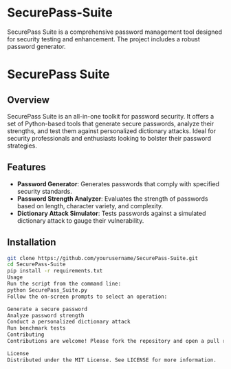 # SecurePass-Suite
SecurePass Suite is a comprehensive password management tool designed for security testing and enhancement. The project includes a robust password generator.
# SecurePass Suite

## Overview
SecurePass Suite is an all-in-one toolkit for password security. It offers a set of Python-based tools that generate secure passwords, analyze their strengths, and test them against personalized dictionary attacks. Ideal for security professionals and enthusiasts looking to bolster their password strategies.

## Features
- **Password Generator**: Generates passwords that comply with specified security standards.
- **Password Strength Analyzer**: Evaluates the strength of passwords based on length, character variety, and complexity.
- **Dictionary Attack Simulator**: Tests passwords against a simulated dictionary attack to gauge their vulnerability.

## Installation
```bash
git clone https://github.com/yourusername/SecurePass-Suite.git
cd SecurePass-Suite
pip install -r requirements.txt
Usage
Run the script from the command line:
python SecurePass_Suite.py
Follow the on-screen prompts to select an operation:

Generate a secure password
Analyze password strength
Conduct a personalized dictionary attack
Run benchmark tests
Contributing
Contributions are welcome! Please fork the repository and open a pull request with your improvements.

License
Distributed under the MIT License. See LICENSE for more information.
